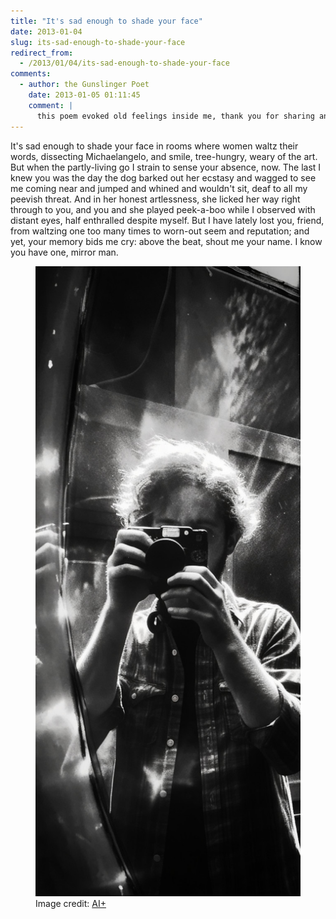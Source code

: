 ```yaml
---
title: "It's sad enough to shade your face"
date: 2013-01-04
slug: its-sad-enough-to-shade-your-face
redirect_from:
  - /2013/01/04/its-sad-enough-to-shade-your-face
comments:
  - author: the Gunslinger Poet
    date: 2013-01-05 01:11:45
    comment: |
      this poem evoked old feelings inside me, thank you for sharing and so beautiful.
---
```

<p class="poetry">It's sad enough to shade your face
in rooms where women waltz their words,
dissecting Michaelangelo,
and smile, tree-hungry, weary of the art.
But when the partly-living go
I strain to sense your absence, now.
The last I knew you was the day
the dog barked out her ecstasy
and wagged to see me coming near
and jumped and whined and wouldn't sit,
deaf to all my peevish threat.
And in her honest artlessness,
she licked her way right through to you,
and you and she played peek-a-boo
while I observed with distant eyes,
half enthralled despite myself.
But I have lately lost you, friend,
from waltzing one too many times
to worn-out seem and reputation;
and yet, your memory bids me cry:
above the beat, shout me your name.
I know you have one, mirror man.</p>

<figure><img src="assets/mirror-man.jpg" /><figcaption>Image credit: <a href="ai-art">AI+</a></figcaption></figure>
